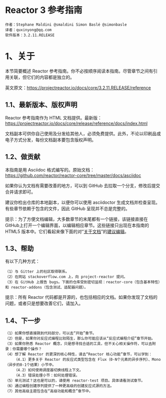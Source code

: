 # Reactor 3 参考指南

    作者：Stephane Maldini @smaldini Simon Baslé @simonbasle
    译者：quxinyong@qq.com
    软件版本：3.2.11.RELEASE

# 1、关于

本节简要概述 Reactor 参考指南。你不必按顺序阅读本指南。尽管章节之间有引用关联，但它们的内容都是独立的。

英文原文：https://projectreactor.io/docs/core/3.2.11.RELEASE/reference

## 1.1、最新版本、版权声明

Reactor 参考指南作为 HTML 文档提供。最新版：https://projectreactor.io/docs/core/release/reference/docs/index.html

文档副本可供你自己使用及分发给其他人，必须免费提供。此外，不论以印刷品或电子方式分发，每份文档副本要包含版权声明。

## 1.2、做贡献

本指南是用 Asciidoc 格式编写的。原始文档： https://github.com/reactor/reactor-core/tree/master/docs/asciidoc

如果你认为文档有需要改善的地方，可以到 GitHub 去拉取一个分支，修改后提交合并请求即可。

建议你检出仓库的本地副本，以便你可以使用 asciidoctor 生成文档并检查呈现。有些章节依赖于包含的文件，因此 GitHub 呈现并不总是完整的。

提示：为了方便文档编辑，大多数章节的末尾都有一个链接，该链接直接在GitHub上打开一个编辑界面，以编辑相应章节。这些链接只出现在本指南的 HTML5 版本中。它们看起来像下面的对“[关于文档](https://projectreactor.io/docs/core/3.2.11.RELEASE/reference/#about-doc)”的[建议编辑](https://github.com/reactor/reactor-core/edit/master/docs/asciidoc/aboutDoc.adoc)。

## 1.3、帮助

有以下几种方式：

    （1）与 Gitter 上的社区取得联系。
    （2）在网站 stackoverflow.com 上，向 project-reactor 提问。
    （3）在 GitHub 上报告 bugs。下面的仓库受到密切监视：reactor-core（包含基本特性）和 reactor-addons（包含测试、适配器问题）。

提示：所有 Reactor 代码都是开源的，也包括相应的文档。如果你发现了文档的问题，或者只是想要改善它们，请加入。

## 1.4、下一步

	（1）如果你想直接跳到代码部分，可以去“开始”章节。
	（2）但是，如果你对反应式编程比较陌生，那么你可能应该从“反应式编程介绍”章节开始。
	（3）如果你熟悉 Reactor 概念，只是想寻找合适的工具，但不关心相关操作符，可以去附录：你需要哪个操作？
	（4）想了解 Reactor 的更深的核心特性，请去“Reactor 核心功能”章节，可以学到：
	    （4.1）更多关于 Reactor 的反应式类型包含在 Flux（0-N个元素的异步序列）、Mono（异步的0-1个结果）小节中。
	    （4.2）如何使用调度器切换线程上下文。
	    （4.3）错误处理小节：如何处理错误。
	（5）单元测试？这也是可以的，请使用 reactor-test 项目。具体请看测试章节。
	（6）通过编程创建序列提供了一种更高级的创建反应式源的方法。
	（7）其他高级主题包含在“高级功能和概念”章节中。